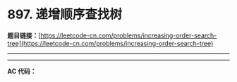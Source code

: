 # 897. 递增顺序查找树

**题目链接：**[https://leetcode-cn.com/problems/increasing-order-search-tree](https://leetcode-cn.com/problems/increasing-order-search-tree)

---

<Cards card="leetcode_897_increasing-order-search-tree"></Cards>

---

**AC 代码：**

```java

```